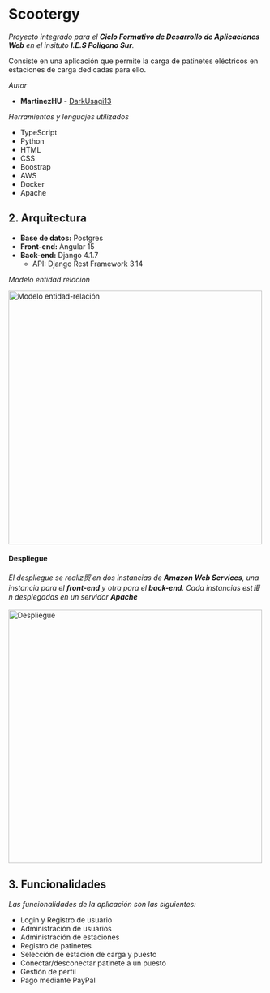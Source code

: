 # Scootergy

_Proyecto integrado para el **Ciclo Formativo de Desarrollo de Aplicaciones Web** en el insituto **I.E.S Polígono Sur**._

Consiste en una aplicación que permite la carga de patinetes eléctricos en estaciones de carga dedicadas para ello.

_Autor_ 
* **MartinezHU**  - [DarkUsagi13](https://github.com/MartinezHU)

_Herramientas y lenguajes utilizados_
* TypeScript
* Python
* HTML
* CSS
* Boostrap
* AWS
* Docker
* Apache

## 2. Arquitectura
* **Base de datos:** Postgres
* **Front-end:** Angular 15
* **Back-end:** Django 4.1.7
  * API: Django Rest Framework 3.14
    
_Modelo entidad relacion_

<img src="https://github.com/DarkUsagi13/Projecto_Integrado/assets/92437709/cc99dbf8-c3d2-4941-9b59-db3f11e12827" alt="Modelo entidad-relación" width="500px">

#### Despliegue

_El despliegue se realiz贸 en dos instancias de **Amazon Web Services**, una instancia para el **front-end** y otra para el **back-end**. Cada instancias est谩n desplegadas en un servidor **Apache**_
<br>
<br>
<img src="https://github.com/DarkUsagi13/Projecto_Integrado/assets/92437709/a2252a85-6b64-4738-8f66-f3486ec0ef58" alt="Despliegue" width="500" />

## 3. Funcionalidades
_Las funcionalidades de la aplicación son las siguientes:_

* Login y Registro de usuario
* Administración de usuarios
* Administración de estaciones
* Registro de patinetes
* Selección de estación de carga y puesto
* Conectar/desconectar patinete a un puesto
* Gestión de perfil
* Pago mediante PayPal
